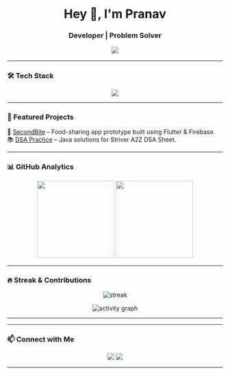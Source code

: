 <!-- Profile README -->
<h1 align="center">Hey 👋, I'm Pranav</h1>
<h3 align="center"> Developer | Problem Solver

<p align="center">
  <img src="https://readme-typing-svg.herokuapp.com?size=22&color=00FFB3&width=600&lines=I+love+to+build+projects;I+enjoy+solving+real-world+problems;Always+learning+new+technologies" />
</p>

---

### 🛠️ Tech Stack
<p align="center">
  <img src="https://skillicons.dev/icons?i=python,java,flutter,firebase,mysql,git,github,vscode" />
</p>

---

### 📌 Featured Projects
🌟 [SecondBite](https://github.com/yourusername/SecondBite) – Food-sharing app prototype built using Flutter & Firebase.    
📚 [DSA Practice](https://github.com/yourusername/dsa-practice) – Java solutions for Striver A2Z DSA Sheet.  

---

### 📊 GitHub Analytics
<p align="center">
  <img src="https://github-readme-stats.vercel.app/api?username=Pranav2325&show_icons=true&theme=vision-friendly-dark" height="180"/>
  <img src="https://github-readme-stats.vercel.app/api/top-langs/?username=Pranav2325&layout=compact&theme=vision-friendly-dark" height="180"/>
</p>

---

### 🔥 Streak & Contributions
<p align="center">
  <img src="https://github-readme-streak-stats.herokuapp.com?user=Pranav2325&theme=highcontrast" alt="streak"/>
</p>

<p align="center">
  <img src="https://github-readme-activity-graph.vercel.app/graph?username=Pranav2325&theme=react-dark" alt="activity graph"/>
</p>


---


---

### 📫 Connect with Me
<p align="center">
  <a href="mailto:pranav.p.dhondkarl@gmail.com"><img src="https://img.shields.io/badge/-Gmail-EA4335?logo=gmail&logoColor=white&style=for-the-badge"/></a>
  <a href="https://www.linkedin.com/in/pranav-dhondkar-637193329/">
  <img src="https://img.shields.io/badge/-LinkedIn-0A66C2?logo=linkedin&logoColor=white&style=for-the-badge"/>
</a>
</p>

---


